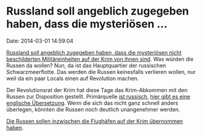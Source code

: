 Russland soll angeblich zugegeben haben, dass die mysteriösen \...
==================================================================

Date: 2014-03-01 14:59:04

[Russland soll angeblich zugegeben haben, dass die mysteriösen nicht
beschilderten Militäreinheiten auf der Krim von ihnen
sind](http://www.telegraph.co.uk/news/worldnews/europe/ukraine/10668357/fnord.html).
Was würden die Russen da wollen? Nun, da ist das Hauptquartier der
russischen Schwarzmeerflotte. Das werden die Russen keinesfalls
verlieren wollen, nur weil da ein paar Locals einen auf Revolution
machen.

Der Revolutionsrat der Krim hat diese Tage das Krim-Abkommen mit den
Russen zur Disposition gestellt. Primärquelle [ist
russisch](http://news.mail.ru/politics/17177395/), [hier gibt es eine
englische
Übersetzung](http://www.interpretermag.com/ukraine-liveblog-day-11-airports-seized/#1454).
Wenn die sich das nicht ganz schnell anders überlegen, könnten die
Russen noch deutlich unangenehmer werden.

[Die Russen sollen inzwischen die Flughäfen auf der Krim übernommen
haben](http://www.bbc.com/news/world-europe-26379722).
